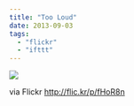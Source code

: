 ```yaml
---
title: "Too Loud"
date: 2013-09-03
tags: 
  - "flickr"
  - "ifttt"
---
```


![](http://farm4.staticflickr.com/3742/9657428815_b86cbb79ca_b.jpg)  

  
  
via Flickr http://flic.kr/p/fHoR8n
